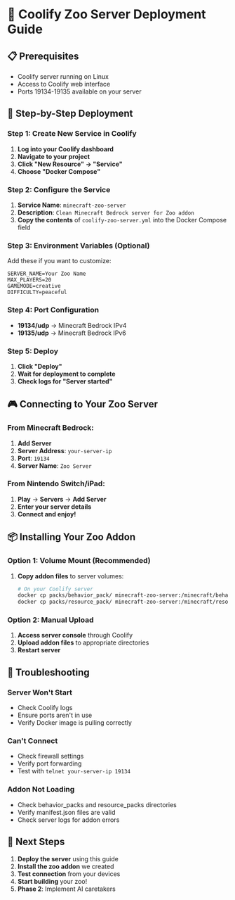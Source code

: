 # 🚀 Coolify Zoo Server Deployment Guide

## 📋 Prerequisites
- Coolify server running on Linux
- Access to Coolify web interface
- Ports 19134-19135 available on your server

## 🎯 Step-by-Step Deployment

### Step 1: Create New Service in Coolify

1. **Log into your Coolify dashboard**
2. **Navigate to your project**
3. **Click "New Resource" → "Service"**
4. **Choose "Docker Compose"**

### Step 2: Configure the Service

1. **Service Name**: `minecraft-zoo-server`
2. **Description**: `Clean Minecraft Bedrock server for Zoo addon`
3. **Copy the contents** of `coolify-zoo-server.yml` into the Docker Compose field

### Step 3: Environment Variables (Optional)
Add these if you want to customize:
```
SERVER_NAME=Your Zoo Name
MAX_PLAYERS=20
GAMEMODE=creative
DIFFICULTY=peaceful
```

### Step 4: Port Configuration
- **19134/udp** → Minecraft Bedrock IPv4
- **19135/udp** → Minecraft Bedrock IPv6

### Step 5: Deploy
1. **Click "Deploy"**
2. **Wait for deployment to complete**
3. **Check logs for "Server started"**

## 🎮 Connecting to Your Zoo Server

### From Minecraft Bedrock:
1. **Add Server**
2. **Server Address**: `your-server-ip`
3. **Port**: `19134`
4. **Server Name**: `Zoo Server`

### From Nintendo Switch/iPad:
1. **Play** → **Servers** → **Add Server**
2. **Enter your server details**
3. **Connect and enjoy!**

## 📦 Installing Your Zoo Addon

### Option 1: Volume Mount (Recommended)
1. **Copy addon files** to server volumes:
   ```bash
   # On your Coolify server
   docker cp packs/behavior_pack/ minecraft-zoo-server:/minecraft/behavior_packs/
   docker cp packs/resource_pack/ minecraft-zoo-server:/minecraft/resource_packs/
   ```

### Option 2: Manual Upload
1. **Access server console** through Coolify
2. **Upload addon files** to appropriate directories
3. **Restart server**

## 🔧 Troubleshooting

### Server Won't Start
- Check Coolify logs
- Ensure ports aren't in use
- Verify Docker image is pulling correctly

### Can't Connect
- Check firewall settings
- Verify port forwarding
- Test with `telnet your-server-ip 19134`

### Addon Not Loading
- Check behavior_packs and resource_packs directories
- Verify manifest.json files are valid
- Check server logs for addon errors

## 🎯 Next Steps

1. **Deploy the server** using this guide
2. **Install the zoo addon** we created
3. **Test connection** from your devices
4. **Start building** your zoo!
5. **Phase 2**: Implement AI caretakers 